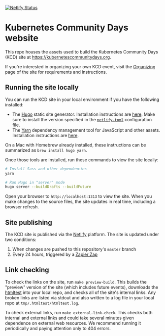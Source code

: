 [![Netlify Status](https://api.netlify.com/api/v1/badges/de7d2e92-82d4-41ba-8016-33d9b035331d/deploy-status)](https://app.netlify.com/sites/kubernetes-community-days/deploys)

# Kubernetes Community Days website

This repo houses the assets used to build the Kubernetes Community Days (KCD) site at https://kubernetescommunitydays.org.

If you're interested in organizing your own KCD event, visit the [Organizing](https://kubernetescommunitydays.org/organizing) page of the site for requirements and instructions.

## Running the site locally

You can run the KCD site in your local environment if you have the following installed:

* The [Hugo](https://gohugo.io) static site generator. Installation instructions are [here](https://gohugo.io/getting-started/installing/). Make sure to install the version specified in the [`netlify.toml`](./netlify.toml) configuration file.
* The [Yarn](https://yarnpkg.com/lang/en/) dependency management tool for JavaScript and other assets. Installation instructions are [here](https://yarnpkg.com/lang/en/docs/install/#mac-stable).

On a Mac with Homebrew already installed, these instructions can be summarized as `brew install hugo yarn`.

Once those tools are installed, run these commands to view the site locally:

```bash
# Install Sass and other dependencies
yarn

# Run Hugo in "server" mode
hugo server --buildDrafts --buildFuture
```

Open your browser to `http://localhost:1313` to view the site. When you make changes to the source files, the site updates in real time, including a browser refresh.

## Site publishing

The KCD site is published via the [Netlify](https://netlify.com) platform. The site is updated under two conditions:

1. When changes are pushed to this repository's `master` branch
1. Every 24 hours, triggered by a [Zapier Zap](https://zapier.com)

## Link checking

To check the links on the site, run `make preview-build`. This builds the "preview" version of the site (which includes future events), downloads the [htmltest](https://github.com/wjdp/htmltest) into your local repo, and checks all of the site's internal links. Any broken links are listed via stdout and also written to a log file in your local repo at `tmp/.htmltest/htmltest.log`.

To check external links, run `make external-link-check`. This checks both internal and external links and could take several minutes given dependence on external web resources. We recommend running it periodically and paying attention only to 404 errors.
